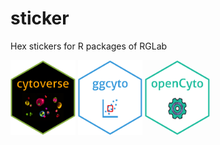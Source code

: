 # sticker
Hex stickers for R packages of RGLab

[<img src="cytoverse/logo.png" height="120"/>](https://github.com/RGLab/cytoverse)
[<img src="ggcyto/logo.png" height="120"/>](https://github.com/RGLab/ggcyto)
[<img src="opencyto/logo.png" height="120"/>](https://github.com/RGLab/openCyto)
<!--
[<img src="cytoml/logo.png" height="120"/>](https://github.com/RGLab/CytoML)
[<img src="flowworkspace/logo.png" height="120"/>](https://github.com/RGLab/flowWorkspace)
-->